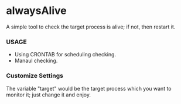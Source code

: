 # alwaysAlive

 A simple tool to check the target process is alive; if not, then restart it.

### USAGE

- Using CRONTAB for scheduling checking.
- Manaul checking.

### Customize Settings

The variable "target" would be the target process which you want to monitor it; just change it and enjoy.

